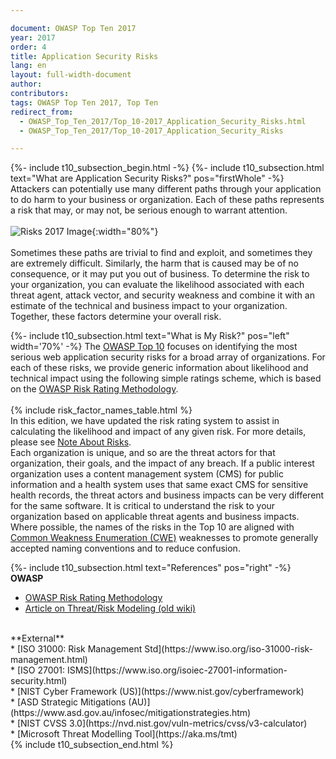 ```yaml
---

document: OWASP Top Ten 2017
year: 2017
order: 4
title: Application Security Risks
lang: en
layout: full-width-document
author:
contributors:
tags: OWASP Top Ten 2017, Top Ten
redirect_from:
  - OWASP_Top_Ten_2017/Top_10-2017_Application_Security_Risks.html
  - OWASP_Top_Ten_2017/Top_10-2017_Application_Security_Risks

---
```


{%- include t10_subsection_begin.html -%}
{%- include t10_subsection.html text="What are Application Security Risks?" pos="firstWhole" -%}
Attackers can potentially use many different paths through your application to do harm to your business or organization. Each of these paths represents a risk that may, or may not, be serious enough to warrant attention.<br>
<br>
![Risks 2017 Image]({{site.baseurl}}/assets/images/Risks-2017.png){:width="80%"}
<br>
<br>
Sometimes these paths are trivial to find and exploit, and sometimes they are extremely difficult. Similarly, the harm that is caused may be of no consequence, or it may put you out of business. To determine the risk to your organization, you can evaluate the likelihood associated with each threat agent, attack vector, and security weakness and combine it with an estimate of the technical and business impact to your organization. Together, these factors determine your overall risk.

{%- include t10_subsection.html text="What is My Risk?" pos="left" width='70%' -%}
The [OWASP Top 10](https://owasp.org/www-project-top-ten) focuses on identifying the most serious web application security risks for a broad array of organizations. For each of these risks, we provide generic information about likelihood and technical impact using the following simple ratings scheme, which is based on the [OWASP Risk Rating Methodology](/www-community/OWASP_Risk_Rating_Methodology).<br>
<br>
{% include risk_factor_names_table.html %}
<br>
In this edition, we have updated the risk rating system to assist in calculating the likelihood and impact of any given risk. For more details, please see [Note About Risks](Top_10-2017_Note_About_Risks). 
<br>
Each organization is unique, and so are the threat actors for that organization, their goals, and the impact of any breach. If a public interest organization uses a content management system (CMS) for public information and a health system uses that same exact CMS for sensitive health records, the threat actors and business impacts can be very different for the same software. It is critical to understand the risk to your organization based on applicable threat agents and business impacts.
<br>
Where possible, the names of the risks in the Top 10 are aligned with [Common Weakness Enumeration (CWE)](https://cwe.mitre.org/) weaknesses to promote generally accepted naming conventions and to reduce confusion.

{%- include t10_subsection.html text="References" pos="right" -%}
**OWASP**<br>
* [OWASP Risk Rating Methodology](/www-community/OWASP_Risk_Rating_Methodology)<br>
* [Article on Threat/Risk Modeling (old wiki)](https://wiki.owasp.org/index.php/Application_Threat_Modeling)<br>
<br>
**External**<br>
* [ISO 31000: Risk Management Std](https://www.iso.org/iso-31000-risk-management.html)<br>
* [ISO 27001: ISMS](https://www.iso.org/isoiec-27001-information-security.html)<br>
* [NIST Cyber Framework (US)](https://www.nist.gov/cyberframework)<br>
* [ASD Strategic Mitigations (AU)](https://www.asd.gov.au/infosec/mitigationstrategies.htm)<br>
* [NIST CVSS 3.0](https://nvd.nist.gov/vuln-metrics/cvss/v3-calculator)<br>
* [Microsoft Threat Modelling Tool](https://aka.ms/tmt)<br>
{% include t10_subsection_end.html %}